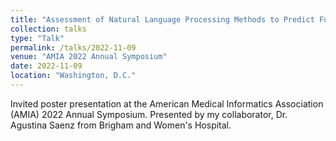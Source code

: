 ```yaml
---
title: "Assessment of Natural Language Processing Methods to Predict Functional Pain Scores from Inpatient Clinical Notes"
collection: talks
type: "Talk"
permalink: /talks/2022-11-09
venue: "AMIA 2022 Annual Symposium"
date: 2022-11-09
location: "Washington, D.C."
---
```

Invited poster presentation at the American Medical Informatics Association (AMIA) 2022 Annual Symposium. Presented by my collaborator, Dr. Agustina Saenz from Brigham and Women's Hospital. 
